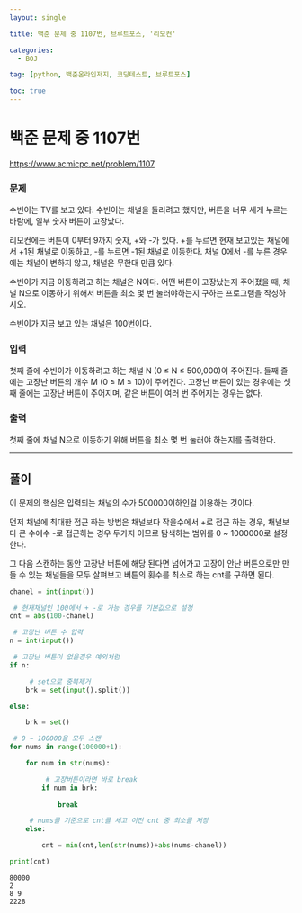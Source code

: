 ```yaml
---
layout: single

title: 백준 문제 중 1107번, 브루트포스, '리모컨'

categories:
  - BOJ

tag: [python, 백준온라인저지, 코딩테스트, 브루트포스]

toc: true
---
```


# 백준 문제 중 1107번
https://www.acmicpc.net/problem/1107

### 문제

수빈이는 TV를 보고 있다. 수빈이는 채널을 돌리려고 했지만, 버튼을 너무 세게 누르는 바람에, 일부 숫자 버튼이 고장났다.

리모컨에는 버튼이 0부터 9까지 숫자, +와 -가 있다. +를 누르면 현재 보고있는 채널에서 +1된 채널로 이동하고, -를 누르면 -1된 채널로 이동한다. 채널 0에서 -를 누른 경우에는 채널이 변하지 않고, 채널은 무한대 만큼 있다.

수빈이가 지금 이동하려고 하는 채널은 N이다. 어떤 버튼이 고장났는지 주어졌을 때, 채널 N으로 이동하기 위해서 버튼을 최소 몇 번 눌러야하는지 구하는 프로그램을 작성하시오. 

수빈이가 지금 보고 있는 채널은 100번이다.

### 입력

첫째 줄에 수빈이가 이동하려고 하는 채널 N (0 ≤ N ≤ 500,000)이 주어진다.  둘째 줄에는 고장난 버튼의 개수 M (0 ≤ M ≤ 10)이 주어진다. 고장난 버튼이 있는 경우에는 셋째 줄에는 고장난 버튼이 주어지며, 같은 버튼이 여러 번 주어지는 경우는 없다.

### 출력

첫째 줄에 채널 N으로 이동하기 위해 버튼을 최소 몇 번 눌러야 하는지를 출력한다.

---

## 풀이

이 문제의 핵심은 입력되는 채널의 수가 500000이하인걸 이용하는 것이다.

먼저 채널에 최대한 접근 하는 방법은 채널보다 작을수에서 +로 접근 하는 경우, 채널보다 큰 수에수 -로 접근하는 경우 두가지 이므로 탐색하는 범위를 0 ~ 1000000로 설정한다.

그 다음 스캔하는 동안 고장난 버튼에 해당 된다면 넘어가고 고장이 안난 버튼으로만 만들 수 있는 채널들을 모두 살펴보고 버튼의 횟수를 최소로 하는 cnt를 구하면 된다.


```python
chanel = int(input())

 # 현재채널인 100에서 + -로 가능 경우를 기본값으로 설정
cnt = abs(100-chanel)

 # 고장난 버튼 수 입력
n = int(input())

 # 고장난 버튼이 없을경우 예외처럼
if n:

     # set으로 중복제거
    brk = set(input().split())

else:

    brk = set()

 # 0 ~ 100000을 모두 스캔
for nums in range(100000+1):

    for num in str(nums):

         # 고장버튼이라면 바로 break    
        if num in brk:
            
            break

     # nums를 기준으로 cnt를 세고 이전 cnt 중 최소를 저장
    else:

        cnt = min(cnt,len(str(nums))+abs(nums-chanel))

print(cnt)
```

    80000
    2
    8 9
    2228

